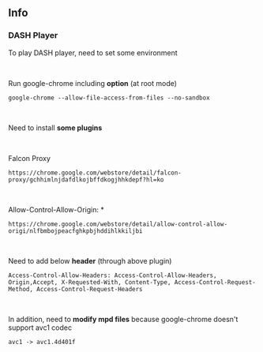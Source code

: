## Info  
### DASH Player   
To play DASH player, need to set some environment   

<br>

Run google-chrome including **option** (at root mode)  
```
google-chrome --allow-file-access-from-files --no-sandbox 
```

<br>

Need to install **some plugins**   

<br>

Falcon Proxy  
```
https://chrome.google.com/webstore/detail/falcon-proxy/gchhimlnjdafdlkojbffdkogjhhkdepf?hl=ko
```

<br>

Allow-Control-Allow-Origin: *  
```
https://chrome.google.com/webstore/detail/allow-control-allow-origi/nlfbmbojpeacfghkpbjhddihlkkiljbi
```

<br>

Need to add below **header** (through above plugin)
```
Access-Control-Allow-Headers: Access-Control-Allow-Headers, Origin,Accept, X-Requested-With, Content-Type, Access-Control-Request-Method, Access-Control-Request-Headers
```

<br>

In addition, need to **modify mpd files** because google-chrome doesn't support avc1 codec
```
avc1 -> avc1.4d401f
```
